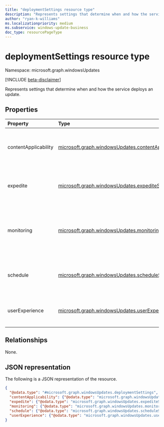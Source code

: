```yaml
---
title: "deploymentSettings resource type"
description: "Represents settings that determine when and how the service deploys an update."
author: "ryan-k-williams"
ms.localizationpriority: medium
ms.subservice: windows-update-business
doc_type: resourcePageType
---
```


# deploymentSettings resource type

Namespace: microsoft.graph.windowsUpdates

[!INCLUDE [beta-disclaimer](../../includes/beta-disclaimer.md)]

Represents settings that determine when and how the service deploys an update.

## Properties
|Property|Type|Description|
|:---|:---|:---|
|contentApplicability|[microsoft.graph.windowsUpdates.contentApplicabilitySettings](../resources/windowsupdates-contentapplicabilitysettings.md)|Settings for governing whether content is applicable to a device.|
|expedite|[microsoft.graph.windowsUpdates.expediteSettings](../resources/windowsupdates-expeditesettings.md)|Settings for governing whether updates should be expedited.|
|monitoring|[microsoft.graph.windowsUpdates.monitoringSettings](../resources/windowsupdates-monitoringsettings.md)|Settings for governing conditions to monitor and automated actions to take.|
|schedule|[microsoft.graph.windowsUpdates.scheduleSettings](../resources/windowsupdates-schedulesettings.md)|Settings for governing how and when the content is rolled out.|
|userExperience|[microsoft.graph.windowsUpdates.userExperienceSettings](../resources/windowsupdates-userexperiencesettings.md)|Settings for governing end user update experience.|

## Relationships
None.

## JSON representation
The following is a JSON representation of the resource.
<!-- {
  "blockType": "resource",
  "@odata.type": "microsoft.graph.windowsUpdates.deploymentSettings"
}
-->
``` json
{
  "@odata.type": "#microsoft.graph.windowsUpdates.deploymentSettings",
  "contentApplicability": {"@odata.type": "microsoft.graph.windowsUpdates.contentApplicabilitySettings"},
  "expedite": {"@odata.type": "microsoft.graph.windowsUpdates.expediteSettings"},
  "monitoring": {"@odata.type": "microsoft.graph.windowsUpdates.monitoringSettings"},
  "schedule": {"@odata.type": "microsoft.graph.windowsUpdates.scheduleSettings"},
  "userExperience": {"@odata.type": "microsoft.graph.windowsUpdates.userExperienceSettings"}
}
```
